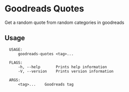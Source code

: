 # Goodreads Quotes

Get a random quote from random categories in goodreads
  
## Usage

```
  USAGE:
      goodreads-quotes <tag>...
  
  FLAGS:
      -h, --help       Prints help information
      -V, --version    Prints version information
  
  ARGS:
      <tag>...    Goodreads tag
```
